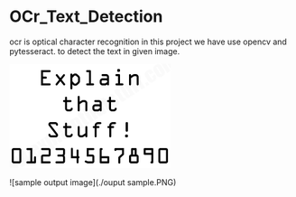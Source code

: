 # OCr_Text_Detection
ocr is optical character recognition in this project we have use opencv and pytesseract. to detect the text in given image.

![sample output image](./ocr-a-font-sample.png)


![sample output image](./ouput sample.PNG)



